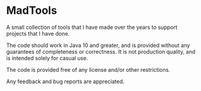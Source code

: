 # MadTools
A small collection of tools that I have made over the years to support projects that I have done.

The code should work in Java 10 and greater, and is provided without any guarantees of completeness or correctness. It is not production quality, and is intended solely for casual use.

The code is provided free of any license and/or other restrictions.

Any feedback and bug reports are appreciated.
